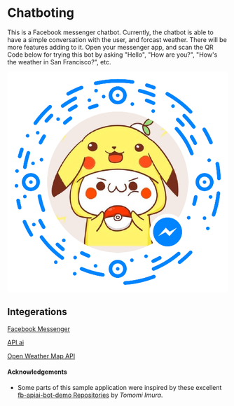 # Chatboting

This is a Facebook messenger chatbot. Currently, the chatbot is able to have a simple conversation with the user, and forcast weather. There will be more features adding to it.
Open your messenger app, and scan the QR Code below for trying this bot by asking "Hello", "How are you?", "How's the weather in San Francisco?", etc.



![Facebook scan code](https://raw.githubusercontent.com/JamesHuangUC/Chatboting/master/Pictures/qrCode.png)



## Integerations

[Facebook Messenger](https://developers.facebook.com/)

[API.ai](https://console.api.ai)

[Open Weather Map API](http://openweathermap.org/)




#### Acknowledgements

* Some parts of this sample application were inspired by these excellent 
  [fb-apiai-bot-demo Repositories](https://github.com/girliemac/fb-apiai-bot-demo/tree/tutorial-01) by *Tomomi Imura*.
